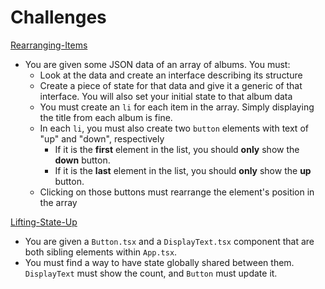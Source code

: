 # Challenges

[Rearranging-Items](./Rearranging-Items/README.md)

-   You are given some JSON data of an array of albums. You must:
    -   Look at the data and create an interface describing its structure
    -   Create a piece of state for that data and give it a generic of that interface. You will also set your initial state to that album data
    -   You must create an `li` for each item in the array. Simply displaying the title from each album is fine.
    -   In each `li`, you must also create two `button` elements with text of "up" and "down", respectively
        -   If it is the **first** element in the list, you should **only** show the **down** button.
        -   If it is the **last** element in the list, you should **only** show the **up** button.
    -   Clicking on those buttons must rearrange the element's position in the array

[Lifting-State-Up](./Lifting-State-Up/README.md)

-   You are given a `Button.tsx` and a `DisplayText.tsx` component that are both sibling elements within `App.tsx`.
-   You must find a way to have state globally shared between them. `DisplayText` must show the count, and `Button` must update it.

